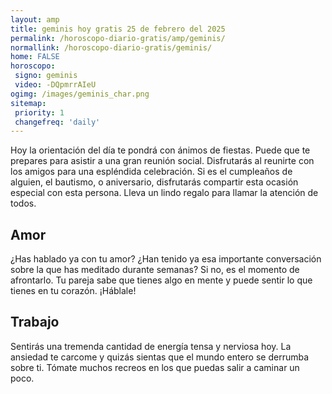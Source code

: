 ```yaml
---
layout: amp
title: geminis hoy gratis 25 de febrero del 2025 
permalink: /horoscopo-diario-gratis/amp/geminis/
normallink: /horoscopo-diario-gratis/geminis/
home: FALSE
horoscopo:
 signo: geminis
 video: -DQpmrrAIeU
ogimg: /images/geminis_char.png
sitemap:
 priority: 1
 changefreq: 'daily'
---
```



Hoy la orientación del día te pondrá con ánimos de fiestas. Puede que te prepares para asistir a una gran reunión social. Disfrutarás al reunirte con los amigos para una espléndida celebración. Si es el cumpleaños de alguien, el bautismo, o aniversario, disfrutarás compartir esta ocasión especial con esta persona. Lleva un lindo regalo para llamar la atención de todos.

## Amor

¿Has hablado ya con tu amor? ¿Han tenido ya esa importante conversación sobre la que has meditado durante semanas? Si no, es el momento de afrontarlo. Tu pareja sabe que tienes algo en mente y puede sentir lo que tienes en tu corazón. ¡Háblale!

## Trabajo

Sentirás una tremenda cantidad de energía tensa y nerviosa hoy. La ansiedad te carcome y quizás sientas que el mundo entero se derrumba sobre ti. Tómate muchos recreos en los que puedas salir a caminar un poco.